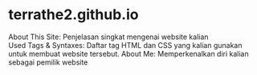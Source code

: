 # terrathe2.github.io

About This Site: Penjelasan singkat mengenai website kalian<br />
Used Tags & Syntaxes: Daftar tag HTML dan CSS yang kalian gunakan untuk membuat website tersebut.
About Me: Memperkenalkan diri kalian sebagai pemilik website
